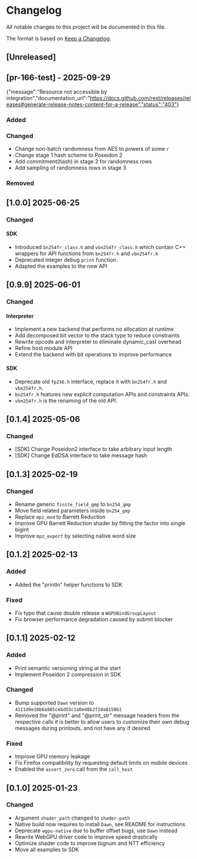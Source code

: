 # Changelog

All notable changes to this project will be documented in this file.

The format is based on [Keep a Changelog](https://keepachangelog.com/en/1.1.0/).

## [Unreleased]
## [pr-166-test] - 2025-09-29

{"message":"Resource not accessible by integration","documentation_url":"https://docs.github.com/rest/releases/releases#generate-release-notes-content-for-a-release","status":"403"}


### Added

### Changed
- Change non-batch randomness from AES to powers of some `r`
- Change stage 1 hash scheme to Poseidon 2
- Add commitment(hash) in stage 2 for randomness rows
- Add sampling of randomness rows in stage 3

### Removed

## [1.0.0] 2025-06-25

### Changed

#### SDK
- Introduced `bn254fr_class.h` and `vbn254fr_class.h` which contain C++ wrappers for API functions from `bn254fr.h` and `vbn254fr.h`
- Deprecated integer debug `print` function.
- Adapted the examples to the new API

## [0.9.9] 2025-06-01

### Changed

#### Interpreter
- Implement a new backend that performs no allocation at runtime
- Add decomposed bit vector to the stack type to reduce constraints
- Rewrite opcode and interpreter to eliminate dynamic_cast overhead
- Refine host module API
- Extend the backend with bit operations to improve performance

#### SDK
- Deprecate old `fp256.h` interface, replace it with `bn254fr.h` and `vbn254fr.h`.
- `bn254fr.h` features new explicit computation APIs and constraints APIs.
- `vbn254fr.h` is the renaming of the old API.

## [0.1.4] 2025-05-06

### Changed

- [SDK] Change Poseidon2 interface to take arbitrary input length
- [SDK] Change EdDSA interface to take message hash 

## [0.1.3] 2025-02-19

### Changed
- Rename generic `finite_field_gmp` to `bn254_gmp`
- Move field related parameters inside `bn254_gmp`
- Replace `mpz_mod` to Barrett Reduction
- Improve GPU Barrett Reduction shader by fitting the factor into single bigint
- Improve `mpz_export` by selecting native word size

## [0.1.2] 2025-02-13

### Added
- Added the "println" helper functions to SDK

### Fixed
- Fix typo that cause double release a `WGPUBindGroupLayout`
- Fix browser performance degradation caused by submit blocker

## [0.1.1] 2025-02-12

### Added
- Print semantic versioning string at the start
- Implement Poseidon 2 compression in SDK

### Changed
- Bump supported `Dawn` version to `4111d9e10b6a885cebd55c1a0e48b2f10a8158b1`
- Removed the "@print" and "@print_str" message headers from the respective calls it is better to allow users to customize their own debug messages during printouts, and not have any if desired

### Fixed
- Improve GPU memory leakage
- Fix Firefox compatibility by requesting default limits on mobile devices
- Enabled the `assert_zero` call from the `call_host`

## [0.1.0] 2025-01-23

### Changed
* Argument `shader_path` changed to `shader-path`
* Native build now requires to install `Dawn`, see README for instructions
* Deprecate `wgpu-native` due to buffer offset bugs, use `Dawn` instead
* Rewrite WebGPU driver code to improve speed drastically
* Optimize shader code to improve bignum and NTT efficiency
* Move all examples to SDK
